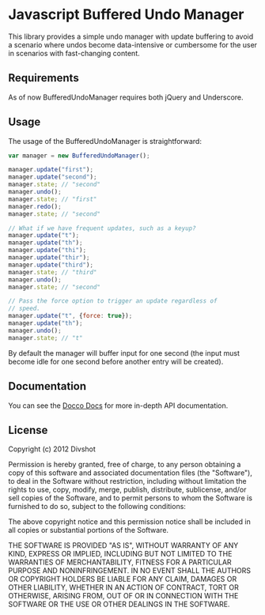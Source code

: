 # Javascript Buffered Undo Manager

This library provides a simple undo manager with update buffering
to avoid a scenario where undos become data-intensive or cumbersome
for the user in scenarios with fast-changing content.

## Requirements

As of now BufferedUndoManager requires both jQuery and Underscore.

## Usage

The usage of the BufferedUndoManager is straightforward:

```javascript
var manager = new BufferedUndoManager();

manager.update("first");
manager.update("second");
manager.state; // "second"
manager.undo(); 
manager.state; // "first"
manager.redo();
manager.state; // "second"

// What if we have frequent updates, such as a keyup?
manager.update("t");
manager.update("th");
manager.update("thi");
manager.update("thir");
manager.update("third");
manager.state; // "third"
manager.undo();
manager.state; // "second"

// Pass the force option to trigger an update regardless of
// speed.
manager.update("t", {force: true});
manager.update("th");
manager.undo();
manager.state; // "t"
```

By default the manager will buffer input for one second (the input must
become idle for one second before another entry will be created).

## Documentation

You can see the [Docco Docs](https://divshot.github.com/buffered_undo_manager/docs/buffered_undo_manager.html) for more in-depth API documentation.

## License

Copyright (c) 2012 Divshot

Permission is hereby granted, free of charge, to any person obtaining a copy of this software and associated documentation files (the "Software"), to deal in the Software without restriction, including without limitation the rights to use, copy, modify, merge, publish, distribute, sublicense, and/or sell copies of the Software, and to permit persons to whom the Software is furnished to do so, subject to the following conditions:

The above copyright notice and this permission notice shall be included in all copies or substantial portions of the Software.

THE SOFTWARE IS PROVIDED "AS IS", WITHOUT WARRANTY OF ANY KIND, EXPRESS OR IMPLIED, INCLUDING BUT NOT LIMITED TO THE WARRANTIES OF MERCHANTABILITY, FITNESS FOR A PARTICULAR PURPOSE AND NONINFRINGEMENT. IN NO EVENT SHALL THE AUTHORS OR COPYRIGHT HOLDERS BE LIABLE FOR ANY CLAIM, DAMAGES OR OTHER LIABILITY, WHETHER IN AN ACTION OF CONTRACT, TORT OR OTHERWISE, ARISING FROM, OUT OF OR IN CONNECTION WITH THE SOFTWARE OR THE USE OR OTHER DEALINGS IN THE SOFTWARE.